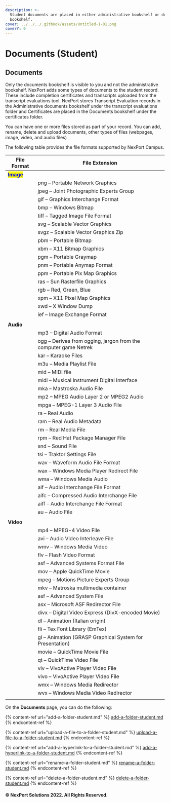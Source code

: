 ```yaml
---
description: >-
  Student documents are placed in either administrative bookshelf or documents
  bookshelf.
cover: ../../../.gitbook/assets/Untitled-1-01.png
coverY: 0
---
```


# Documents (Student)

## Documents

Only the documents bookshelf is visible to you and not the administrative bookshelf. NexPort adds some types of documents to the student record. These include completion certificates and transcripts uploaded from the transcript evaluations tool. NexPort stores Transcript Evaluation records in the Administrative documents bookshelf under the transcript evaluations folder and Certificates are placed in the Documents bookshelf under the certificates folder.

You can have one or more files stored as part of your record. You can add, rename, delete and upload documents, other types of files (webpages, image, video, and audio files)

The following table provides the file formats supported by NexPort Campus.

| File Format                                | File Extension                                                  |
| ------------------------------------------ | --------------------------------------------------------------- |
| <mark style="color:blue;">**Image**</mark> |                                                                 |
|                                            | png – Portable Network Graphics                                 |
|                                            | jpeg – Joint Photographic Experts Group                         |
|                                            | gif – Graphics Interchange Format                               |
|                                            | bmp – Windows Bitmap                                            |
|                                            | tiff – Tagged Image File Format                                 |
|                                            | svg – Scalable Vector Graphics                                  |
|                                            | svgz – Scalable Vector Graphics Zip                             |
|                                            | pbm – Portable Bitmap                                           |
|                                            | xbm – X11 Bitmap Graphics                                       |
|                                            | pgm – Portable Graymap                                          |
|                                            | pnm – Portable Anymap Format                                    |
|                                            | ppm – Portable Pix Map Graphics                                 |
|                                            | ras – Sun Rasterfile Graphics                                   |
|                                            | rgb – Red, Green, Blue                                          |
|                                            | xpm – X11 Pixel Map Graphics                                    |
|                                            | xwd – X Window Dump                                             |
|                                            | ief – Image Exchange Format                                     |
|                                            |                                                                 |
| **Audio**                                  |                                                                 |
|                                            | mp3 – Digital Audio Format                                      |
|                                            | ogg – Derives from ogging, jargon from the computer game Netrek |
|                                            | kar – Karaoke Files                                             |
|                                            | m3u – Media Playlist File                                       |
|                                            | mid – MIDI file                                                 |
|                                            | midi – Musical Instrument Digital Interface                     |
|                                            | mka – Mastroska Audio File                                      |
|                                            | mp2 – MPEG Audio Layer 2 or MPEG2 Audio                         |
|                                            | mpga – MPEG-1 Layer 3 Audio File                                |
|                                            | ra – Real Audio                                                 |
|                                            | ram – Real Audio Metadata                                       |
|                                            | rm – Real Media File                                            |
|                                            | rpm – Red Hat Package Manager File                              |
|                                            | snd – Sound File                                                |
|                                            | tsi – Traktor Settings File                                     |
|                                            | wav – Waveform Audio File Format                                |
|                                            | wax – Windows Media Player Redirect File                        |
|                                            | wma – Windows Media Audio                                       |
|                                            | aif – Audio Interchange File Format                             |
|                                            | aifc – Compressed Audio Interchange File                        |
|                                            | aiff – Audio Interchange File Format                            |
|                                            | au – Audio File                                                 |
|                                            |                                                                 |
| **Video**                                  |                                                                 |
|                                            | mp4 – MPEG-4 Video File                                         |
|                                            | avi – Audio Video Interleave File                               |
|                                            | wmv – Windows Media Video                                       |
|                                            | flv – Flash Video Format                                        |
|                                            | asf – Advanced Systems Format File                              |
|                                            | mov – Apple QuickTime Movie                                     |
|                                            | mpeg – Motions Picture Experts Group                            |
|                                            | mkv – Matroska multimedia container                             |
|                                            | asf – Advanced System File                                      |
|                                            | asx – Microsoft ASF Redirector File                             |
|                                            | divx – Digital Video Express (DivX-encoded Movie)               |
|                                            | dl – Animation (Italian origin)                                 |
|                                            | fli – Tex Font Library (EmTex)                                  |
|                                            | gl – Animation (GRASP Graphical System for Presentation)        |
|                                            | movie – QuickTime Movie File                                    |
|                                            | qt – QuickTime Video File                                       |
|                                            | viv – VivoActive Player Video File                              |
|                                            | vivo – VivoActive Player Video File                             |
|                                            | wmx – Windows Media Redirector                                  |
|                                            | wvx – Windows Media Video Redirector                            |
|                                            |                                                                 |

&#x20;

On the **Documents** page, you can do the following:

{% content-ref url="add-a-folder-student.md" %}
[add-a-folder-student.md](add-a-folder-student.md)
{% endcontent-ref %}

{% content-ref url="upload-a-file-to-a-folder-student.md" %}
[upload-a-file-to-a-folder-student.md](upload-a-file-to-a-folder-student.md)
{% endcontent-ref %}

{% content-ref url="add-a-hyperlink-to-a-folder-student.md" %}
[add-a-hyperlink-to-a-folder-student.md](add-a-hyperlink-to-a-folder-student.md)
{% endcontent-ref %}

{% content-ref url="rename-a-folder-student.md" %}
[rename-a-folder-student.md](rename-a-folder-student.md)
{% endcontent-ref %}

{% content-ref url="delete-a-folder-student.md" %}
[delete-a-folder-student.md](delete-a-folder-student.md)
{% endcontent-ref %}

#### © NexPort Solutions 2022. All Rights Reserved.
